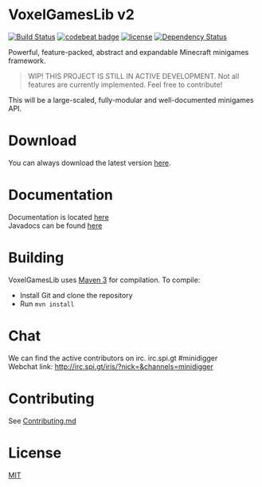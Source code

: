 # VoxelGamesLib v2

[![Build Status](https://ci.indices.io/buildStatus/icon?job=VoxelGamesLibv2)](https://ci.indices.io/job/VoxelGamesLibv2)
[![codebeat badge](https://codebeat.co/badges/fca40169-ef87-4f2a-af71-5524970eb058)](https://codebeat.co/projects/github-com-voxelgameslib-voxelgameslibv2-master)
[![license](https://img.shields.io/github/license/VoxelGamesLib/VoxelGamesLibv2.svg)]()
[![Dependency Status](https://www.versioneye.com/user/projects/597703aa368b08006aa86090/badge.svg?style=flat)](https://www.versioneye.com/user/projects/597703aa368b08006aa86090)

Powerful, feature-packed, abstract and expandable Minecraft minigames framework.

> WIP! THIS PROJECT IS STILL IN ACTIVE DEVELOPMENT. Not all features are currently implemented. Feel free to contribute!

This will be a large-scaled, fully-modular and well-documented minigames API.

# Download

You can always download the latest version [here](https://ci.indices.io/job/VoxelGamesLibv2/lastSuccessfulBuild/artifact/target/voxelgameslib-2.0-SNAPSHOT.jar).

# Documentation

Documentation is located [here](https://voxelgameslib.github.io/docs/site/)  
Javadocs can be found [here](https://ci.indices.io/job/VoxelGamesLibv2/javadoc/index.html)

# Building

VoxelGamesLib uses [Maven 3](http://maven.apache.org/) for compilation. To compile:

* Install Git and clone the repository
* Run `mvn install`

# Chat

We can find the active contributors on irc. irc.spi.gt #minidigger  
Webchat link: http://irc.spi.gt/iris/?nick=&channels=minidigger

# Contributing

See [Contributing.md](CONTRIBUTING.md)

# License

[MIT](LICENSE)
